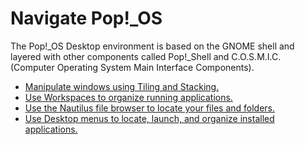 <!-- reference: 
everything: https://support.system76.com/articles/pop-basics
cosmic: https://github.com/pop-os/cosmic
pop shell: https://github.com/pop-os/shell
ubuntu vs. pop: https://support.system76.com/articles/difference-between-pop-ubuntu/
-->

# Navigate Pop!\_OS

The Pop!\_OS Desktop environment is based on the GNOME shell and layered with other components called Pop!_Shell and C.O.S.M.I.C. (Computer Operating System Main Interface Components).

- [Manipulate windows using Tiling and Stacking.](tiling-stacking-windows.md)
- [Use Workspaces to organize running applications.](using-workspaces.md)
- [Use the Nautilus file browser to locate your files and folders.](navigate-files-folders.md)
- [Use Desktop menus to locate, launch, and organize installed applications.](launching-applications.md)